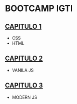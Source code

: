 # BOOTCAMP IGTI

## [CAPITULO 1](./capitulo_1/readme.md)

 - CSS
 - HTML

## [CAPITULO 2](./capitulo_2/readme.md)

 - VANILA JS

 ## [CAPITULO 3](./capitulo_3/readme.md)

 - MODERN JS